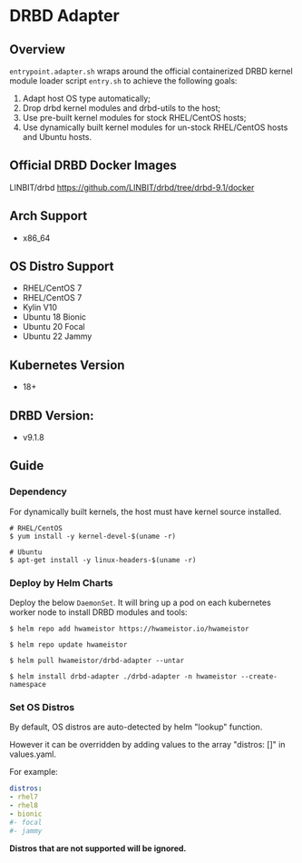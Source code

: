# DRBD Adapter

## Overview

`entrypoint.adapter.sh` wraps around the official containerized DRBD kernel module loader script `entry.sh` to achieve the following goals:

1. Adapt host OS type automatically;
2. Drop drbd kernel modules and drbd-utils to the host;
3. Use pre-built kernel modules for stock RHEL/CentOS hosts;
4. Use dynamically built kernel modules for un-stock RHEL/CentOS hosts and Ubuntu hosts.

## Official DRBD Docker Images

LINBIT/drbd <https://github.com/LINBIT/drbd/tree/drbd-9.1/docker>

## Arch Support

* x86_64

## OS Distro Support

* RHEL/CentOS 7
* RHEL/CentOS 7
* Kylin V10
* Ubuntu 18 Bionic
* Ubuntu 20 Focal
* Ubuntu 22 Jammy

## Kubernetes Version

* 18+

## DRBD Version:
* v9.1.8

## Guide

### Dependency
For dynamically built kernels, the host must have kernel source installed.
```
# RHEL/CentOS
$ yum install -y kernel-devel-$(uname -r)

# Ubuntu
$ apt-get install -y linux-headers-$(uname -r)
```

### Deploy by Helm Charts
Deploy the below `DaemonSet`. It will bring up a pod on each kubernetes worker node to install DRBD modules and tools:

```
$ helm repo add hwameistor https://hwameistor.io/hwameistor

$ helm repo update hwameistor

$ helm pull hwameistor/drbd-adapter --untar

$ helm install drbd-adapter ./drbd-adapter -n hwameistor --create-namespace
```

### Set OS Distros

By default, OS distros are auto-detected by helm "lookup" function.

However it can be overridden by adding values to the array "distros: []" in values.yaml.

For example:

```yaml
distros: 
- rhel7
- rhel8
- bionic
#- focal
#- jammy
```

**Distros that are not supported will be ignored.**
